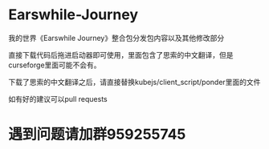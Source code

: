 # Earswhile-Journey
我的世界《Earswhile Journey》整合包分发包内容以及其他修改部分

直接下载代码后拖进启动器即可使用，里面包含了思索的中文翻译，但是curseforge里面可能不会有。

下载了思索的中文翻译之后，请直接替换kubejs/client_script/ponder里面的文件

如有好的建议可以pull requests

# 遇到问题请加群959255745
